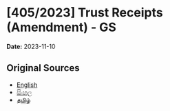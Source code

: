 # [405/2023] Trust Receipts (Amendment) - GS

**Date:** 2023-11-10

## Original Sources

- [English](https://documents.gov.lk/view/bills/2023/11/405-2023_E.pdf)
- [සිංහල](https://documents.gov.lk/view/bills/2023/11/405-2023_S.pdf)
- [தமிழ்](https://documents.gov.lk/view/bills/2023/11/405-2023_T.pdf)
